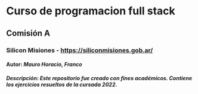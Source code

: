# Curso de programacion full stack
## Comisión A

### Silicon Misiones - https://siliconmisiones.gob.ar/

#### Autor: *Mauro Horacio, Franco*

##### Descripción: Este repositorio fue creado con fines académicos. Contiene los ejercicios resueltos de la cursada 2022.


